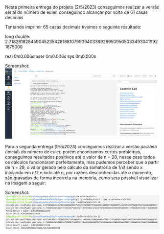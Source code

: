 Nesta primeira entrega do projeto (2/5/2023) conseguimos realizar a versão serial do número de euler, conseguindo alcançar por volta de 61 casas decimais

Tentando imprimir 65 casas decimais tivemos o seguinte resultado:

long double: 2.71828182845904523542816810799394033892895095050334930419921875000 

real    0m0.006s
user    0m0.006s
sys     0m0.000s

Screenshot:
![screenshot](https://raw.githubusercontent.com/MatheusFarias03/ComputacaoParalela/main/ProjetoTartaruga/Screenshot%20from%202023-05-02%2018-52-45.png)

Para a segunda entrega (9/5/2023) conseguimos realizar a versão paralela (inicial) do número de euler, porém encontramos certos problemas, conseguimos resultados positivos até o valor de n = 28, nesse caso todos os cálculos funcionaram perfeitamente, mas pudemos perceber que a partir de n = 29, o valor gerado pelo cálculo da somatrória de 1/x! sendo x iniciando em n/2 e indo até n, por razões desconhecidas até o momento, são gravados de forma incorreta na memória, como sera possível visualizar na imagem a seguir:

Screenshot:
![screenshot](https://github.com/MatheusFarias03/ComputacaoParalela/blob/main/ProjetoTartaruga/Screenshot%20from%202023-05-09.png)
